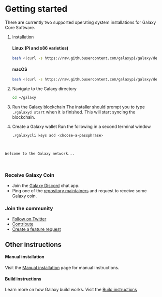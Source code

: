 # Getting started

There are currently two supported operating system installations for Galaxy
Core Software.

1. Installation
   #### Linux (Pi and x86 varieties)
   ```bash
   bash <(curl -s https://raw.githubusercontent.com/galaxypi/galaxy/develop/install.sh)
   ```
   #### macOS
   ```bash
   bash <(curl -s https://raw.githubusercontent.com/galaxypi/galaxy/develop/install-mac.sh)
   ```

2. Navigate to the Galaxy directory

   ```bash
   cd ~/galaxy
   ```

3. Run the Galaxy blockchain
   The installer should prompt you to type `./galaxyd start` when it is
   finished. This will start syncing the blockchain.

4. Create a Galaxy wallet
   Run the following in a second terminal window
   ```bash
   ./galaxycli keys add <choose-a-passphrase>
   ```

<br/>

```
Welcome to the Galaxy network...
```

<br/>

### Receive Galaxy Coin

- Join the [Galaxy Discord](https://discord.gg/36K9nan) chat app.
- Ping one of the [repository maintainers](https://github.com/galaxypi/galaxy#repository-maintainers) and request to receive some Galaxy coin.

### Join the community
- [Follow on Twitter](https://twitter.com/GalaxyPiLab)
- [Contribute](/docs/CONTRIBUTING.md)
- [Create a feature request](https://github.com/galaxypi/galaxy#feature-requests)


## Other instructions

#### Manual installation

Visit the [Manual installation](/docs/manual-install.md) page for manual instructions.

#### Build instructions

Learn more on how Galaxy build works. Visit the [Build instructions](/docs/build-instructions.md)
